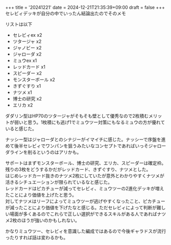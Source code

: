 +++
title = '20241221'
date = 2024-12-21T21:35:39+09:00
draft = false
+++
セレビィデッキが自分の中でいったん結論出たのでそのメモ  

リストは以下
- セレビィex x2
- ツタージャ x2
- ジャノビー x2
- ジャローダ x2
- ミュウex x1
- レッドカード x1
- スピーダー x2
- モンスターボール x2
- きずぐすり x1
- ナツメ x1
- 博士の研究 x2
- エリカ x2

ダダリン型はHP70のツタージャがそもそも壁として優秀なので2枚積むメリットが弱いと思う。1枚積にも逃げ1でミュウツー対策にもなるミュウの方が優れていると感じた。  

ナッシー型はジャローダとのシナジーがイマイチに感じた。ナッシーで序盤を進めて後半セレビィでワンパンを狙うみたいなコンセプトであればいっそジャローダラインを削るというのはアリかも。  

サポートはまずモンスターボール、博士の研究、エリカ、スピーダーは確定枠。
残りの3枚をどうするかだがレッドカード、きずぐすり、ナツメとした。    
はじめレッドカード抜きのナツメ2枚にしていたが意外とわかりやすくナツメが活きるシチュエーションが限られているなと感じた。  
レッドカードはピカチューが減ってセレビィ、ミュウツーの2進化デッキが増えたことにより価値を上げたと思う。  
対してナツメはリーフによってミュウツーが逃げやすくなったこと、ピカチューが減ったことにより価値を下げたなと感じる。ただセレビィによって判断が難しい場面が多くあるのでこれらで正しい選択ができるスキルがある人であればナツメ2枚のほうが強いのかもしれない。  

かなりミュウツー、セレビィを意識した編成ではあるので今後ギャラドスが流行ったりすれば話は変わるかも。  